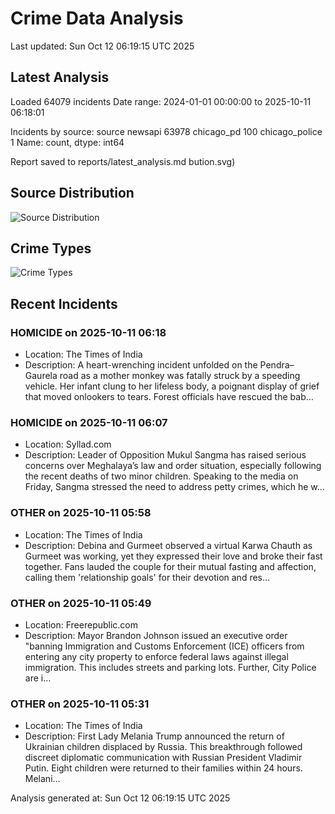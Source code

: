# Crime Data Analysis
Last updated: Sun Oct 12 06:19:15 UTC 2025

## Latest Analysis

Loaded 64079 incidents
Date range: 2024-01-01 00:00:00 to 2025-10-11 06:18:01

Incidents by source:
source
newsapi           63978
chicago_pd          100
chicago_police        1
Name: count, dtype: int64

Report saved to reports/latest_analysis.md
bution.svg)

## Source Distribution
![Source Distribution](images/source_distribution.svg)

## Crime Types
![Crime Types](images/crime_types.svg)

## Recent Incidents

### HOMICIDE on 2025-10-11 06:18
- Location: The Times of India
- Description: A heart-wrenching incident unfolded on the Pendra–Gaurela road as a mother monkey was fatally struck by a speeding vehicle. Her infant clung to her lifeless body, a poignant display of grief that moved onlookers to tears. Forest officials have rescued the bab…


### HOMICIDE on 2025-10-11 06:07
- Location: Syllad.com
- Description: Leader of Opposition Mukul Sangma has raised serious concerns over Meghalaya’s law and order situation, especially following the recent deaths of two minor children. Speaking to the media on Friday, Sangma stressed the need to address petty crimes, which he w…


### OTHER on 2025-10-11 05:58
- Location: The Times of India
- Description: Debina and Gurmeet observed a virtual Karwa Chauth as Gurmeet was working, yet they expressed their love and broke their fast together. Fans lauded the couple for their mutual fasting and affection, calling them 'relationship goals' for their devotion and res…


### OTHER on 2025-10-11 05:49
- Location: Freerepublic.com
- Description: Mayor Brandon Johnson issued an executive order "banning Immigration and Customs Enforcement (ICE) officers from entering any city property to enforce federal laws against illegal immigration. This includes streets and parking lots. Further, City Police are i…


### OTHER on 2025-10-11 05:31
- Location: The Times of India
- Description: First Lady Melania Trump announced the return of Ukrainian children displaced by Russia. This breakthrough followed discreet diplomatic communication with Russian President Vladimir Putin. Eight children were returned to their families within 24 hours. Melani…

Analysis generated at: Sun Oct 12 06:19:15 UTC 2025

